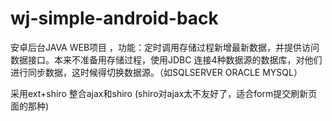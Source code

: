 # wj-simple-android-back
安卓后台JAVA WEB项目 ，功能：定时调用存储过程新增最新数据，并提供访问数据接口。本来不准备用存储过程，使用JDBC 连接4种数据源的数据库，对他们进行同步数据，这时候得切换数据源。（如SQLSERVER ORACLE MYSQL）

采用ext+shiro 整合ajax和shiro  (shiro对ajax太不友好了，适合form提交刷新页面的那种)
